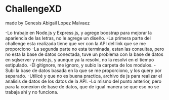 # ChallengeXD
made by Genesis Abigail Lopez Malvaez

-Lo trabaje en Node.js y Express.js, y agrege boostrap para mejorar la apariencia de las letras, no le agrege un diseño. 
-La primera parte del challenge esta realizada tiene que ver con la API del link que se me proporciono
-La segunda parte no esta terminada, estan las consultas, pero no esta la base de datos conectada, tuve un problema con la base de datos en sqlserver y node.js, y aunque ya la resolvi, no la resolvi en el tiempo estipulado.
-El gitignore, me ignoro, y subio la carpeta de los modulos.
-Subi la base de datos basada en la que se me proporciono, y los query por separado.
-Utilicé y que no es buena practica, archivo de js para realizar el analisis de datos de los datos de la API.
-Lo mismo del punto anterior, pero para la conexion de base de datos, que de igual manera se que eso no se trabaja ahí y no funciona.
